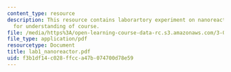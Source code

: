 ```yaml
---
content_type: resource
description: This resource contains laborartory experiment on nanoreactors and bacteria
  for understanding of course.
file: /media/https%3A/open-learning-course-data-rc.s3.amazonaws.com/3-034-organic-biomaterials-chemistry-fall-2005/f3b1df14c028ffcca47b074700d78e59_lab1_nanoreactor.pdf
file_type: application/pdf
resourcetype: Document
title: lab1_nanoreactor.pdf
uid: f3b1df14-c028-ffcc-a47b-074700d78e59
---
```

